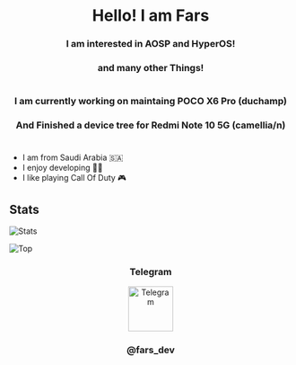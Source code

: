<h1 align="center">Hello! I am Fars</h1>
<h3 align="center">I am interested in AOSP and HyperOS!</h3>
<h3 align="center">and many other Things!</h1>
<h1 align="center"></h1>
<h3 align="center">I am currently working on maintaing POCO X6 Pro (duchamp) </h3>
<h3 align="center">And Finished a device tree for Redmi Note 10 5G (camellia/n) </h1>
<h1 align="center"></h1>

- I am from Saudi Arabia 🇸🇦
- I enjoy developing 👨‍💻
- I like playing Call Of Duty 🎮


## Stats

![Stats](https://github-readme-stats.vercel.app/api?username=farsxdev&show_icons=true&theme=onedark&count_private=true)

![Top](https://github-readme-stats.vercel.app/api/top-langs/?username=farsxdev&layout=compact&theme=onedark&count_private=true)

<h3 align="center">Telegram</h3>

<div align="center" href="https://t.me/fars_dev" target="_blank">
  <img src="https://upload.wikimedia.org/wikipedia/commons/thumb/8/83/Telegram_2019_Logo.svg/2048px-Telegram_2019_Logo.svg.png" width="80" height="80" alt="Telegram"/>
</div>
<h3 align="center">@fars_dev</h3>
